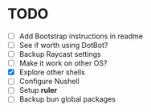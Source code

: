 # TODO

- [ ] Add Bootstrap instructions in readme
- [ ] See if worth using DotBot?
- [ ] Backup Raycast settings
- [ ] Make it work on other OS?
- [x] Explore other shells
- [ ] Configure Nushell
- [ ] Setup **ruler**
- [ ] Backup bun global packages
